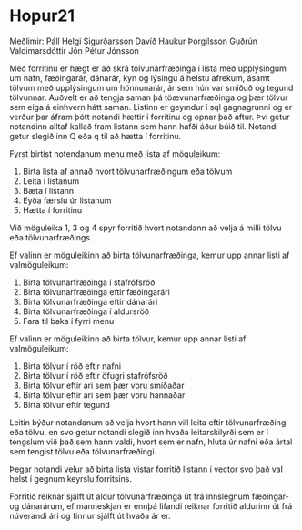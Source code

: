 # Hopur21

Meðlimir:
Páll Helgi Sigurðarsson
Davíð Haukur Þorgilsson
Guðrún Valdimarsdóttir
Jón Pétur Jónsson

Með forritinu er hægt er að skrá tölvunarfræðinga í lista með upplýsingum um nafn, fæðingarár, dánarár, kyn og lýsingu á helstu afrekum,
ásamt tölvum með upplýsingum um hönnunarár, ár sem hún var smíðuð og tegund tölvunnar. Auðvelt er að tengja saman þá töævunarfræðinga
og þær tölvur sem eiga á einhvern hátt saman. 
Listinn er geymdur í sql gagnagrunni og er verður þar áfram þótt notandi hættir í forritinu og opnar það aftur. Því getur
notandinn alltaf kallað fram listann sem hann hafði áður búið til. Notandi getur slegið inn Q eða q til að hætta í forritinu. 

Fyrst birtist notendanum menu með lista af möguleikum:
1. Birta lista af annað hvort tölvunarfræðingum eða tölvum
2. Leita í listanum
3. Bæta í listann
4. Eyða færslu úr listanum
5. Hætta í forritinu

Við möguleika 1, 3 og 4 spyr forritið hvort notandann að velja á milli tölvu eða tölvunarfræðings.

Ef valinn er möguleikinn að birta tölvunarfræðinga, kemur upp annar listi af valmöguleikum:
1. Birta tölvunarfræðinga í stafrófsröð
2. Birta tölvunarfræðinga eftir fæðingarári
3. Birta tölvunarfræðinga eftir dánarári
4. Birta tölvunarfræðinga í aldursröð
0. Fara til baka í fyrri menu

Ef valinn er möguleikinn að birta tölvur, kemur upp annar listi af valmöguleikum:
1. Birta tölvur í röð eftir nafni
2. Birta tölvur í röð eftir öfugri stafrófsröð
3. Birta tölvur eftir ári sem þær voru smíðaðar
4. Birta tölvur eftir ári sem þær voru hannaðar
5. Birta tölvur eftir tegund

Leitin býður notandanum að velja hvort hann vill leita eftir tölvunarfræðingi eða tölvu, en svo getur notandi slegið inn hvaða 
leitarskilyrði sem er í tengslum við það sem hann valdi, hvort sem er nafn, hluta úr nafni eða ártal sem tengist tölvu eða 
tölvunarfræðingi. 

Þegar notandi velur að birta lista vistar forritið listann í vector svo það val helst í gegnum keyrslu forritsins.

Forritið reiknar sjálft út aldur tölvunarfræðinga út frá innslegnum fæðingar- og dánarárum, ef manneskjan er ennþá lifandi reiknar forritið 
aldurinn út frá núverandi ári og finnur sjálft út hvaða ár er.
